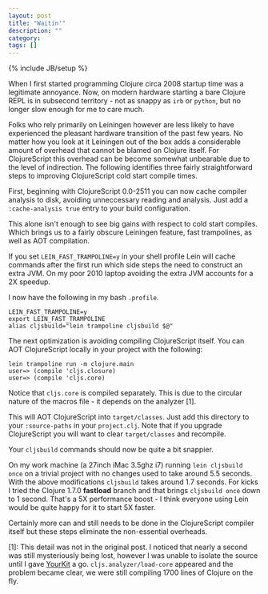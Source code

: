 ```yaml
---
layout: post
title: "Waitin'"
description: ""
category: 
tags: []
---
```

{% include JB/setup %}

When I first started programming Clojure circa 2008 startup time
was a legitimate annoyance. Now, on modern hardware starting a bare
Clojure REPL is in subsecond territory - not as snappy as `irb` or
`python`, but no longer slow enough for me to care much.

Folks who rely primarily on Leiningen however are less likely to have
experienced the pleasant hardware transition of the past few years. No
matter how you look at it Leiningen out of the box adds a considerable
amount of overhead that cannot be blamed on Clojure itself. For
ClojureScript this overhead can be become somewhat unbearable due to
the level of indirection. The following identifies three fairly
straightforward steps to improving ClojureScript cold start compile
times.

First, beginning with ClojureScript 0.0-2511 you can now cache compiler
analysis to disk, avoiding unneccessary reading and analysis. Just add
a `:cache-analysis true` entry to your build configuration.

This alone isn't enough to see big gains with respect to cold start
compiles. Which brings us to a fairly obscure Leiningen feature, fast
trampolines, as well as AOT compilation.

If you set `LEIN_FAST_TRAMPOLINE=y` in your shell profile Lein
will cache commands after the first run which side steps the need
to construct an extra JVM. On my poor 2010 laptop avoiding the
extra JVM accounts for a 2X speedup.

I now have the following in my bash `.profile`.

```
LEIN_FAST_TRAMPOLINE=y
export LEIN_FAST_TRAMPOLINE
alias cljsbuild="lein trampoline cljsbuild $@"
```

The next optimization is avoiding compiling ClojureScript itself.
You can AOT ClojureScript locally in your project with the
following:

```
lein trampoline run -m clojure.main
user=> (compile 'cljs.closure)
user=> (compile 'cljs.core)
```

Notice that `cljs.core` is compiled separately. This is due to the
circular nature of the macros file - it depends on the analyzer [1].

This will AOT ClojureScript into `target/classes`. Just add this
directory to your `:source-paths` in your `project.clj`. Note
that if you upgrade ClojureScript you will want to clear
`target/classes` and recompile.

Your `cljsbuild` commands should now be quite a bit snappier.

On my work machine (a 27inch iMac 3.5ghz i7) running `lein cljsbuild
once` on a trivial project with no changes used to take around 5.5
seconds. With the above modifications `cljsbuild` takes around 1.7
seconds. For kicks I tried the Clojure 1.7.0 **fastload** branch and
that brings `cljsbuild once` down to 1 second. That's a 5X performance
boost - I think everyone using Lein would be quite happy for it to
start 5X faster.

Certainly more can and still needs to be done in the ClojureScript
compiler itself but these steps eliminate the non-essential overheads.

[1]: This detail was not in the original post. I noticed that nearly
a second was still mysteriously being lost, however I was unable to
isolate the source until I gave [YourKit](http://yourkit.com) a go.
`cljs.analyzer/load-core` appeared and the problem became clear, we
were still compiling 1700 lines of Clojure on the fly.
